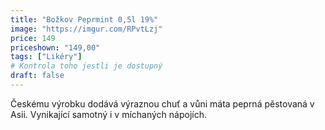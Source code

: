 ```yaml
---
title: "Božkov Peprmint 0,5l 19%"
image: "https://imgur.com/RPvtLzj"
price: 149
priceshown: "149,00"
tags: ["Likéry"]
# Kontrola toho jestli je dostupný
draft: false
---
```


Českému výrobku dodává výraznou chuť a vůni máta peprná pěstovaná v Asii. Vynikající samotný i v míchaných nápojích.

